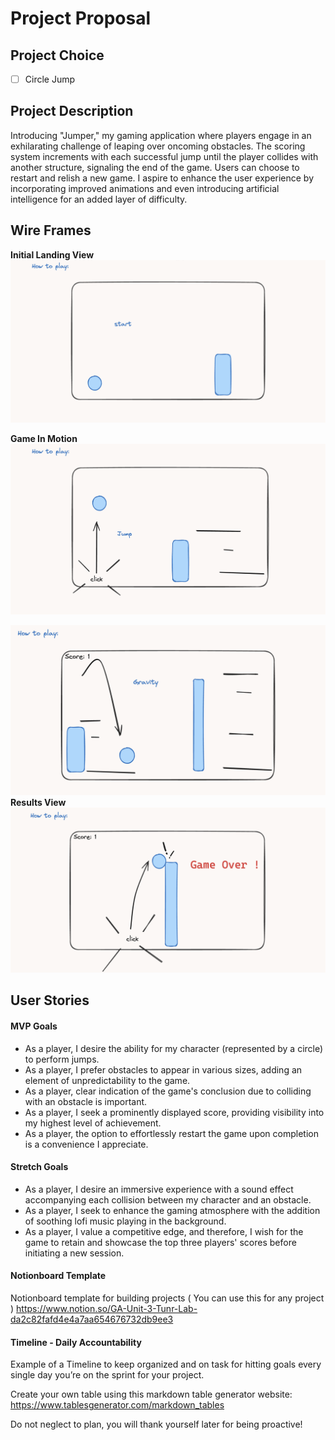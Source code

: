 # Project Proposal 

## Project Choice 

- [ ] Circle Jump

## Project Description 

Introducing "Jumper," my gaming application where players engage in an exhilarating challenge of leaping over oncoming obstacles. The scoring system increments with each successful jump until the player collides with another structure, signaling the end of the game. Users can choose to restart and relish a new game. I aspire to enhance the user experience by incorporating improved animations and even introducing artificial intelligence for an added layer of difficulty.

## Wire Frames

**Initial Landing View**
![Alt text](<assets/Game (Start).png>)

**Game In Motion**
![Alt text](<assets/Game (Clicked).png>)

![Alt text](<assets/Game (in Motion).png>)
**Results View**
![Alt text](<assets/Game (End).png>)

## User Stories

#### MVP Goals

- As a player, I desire the ability for my character (represented by a circle) to perform jumps.
- As a player, I prefer obstacles to appear in various sizes, adding an element of unpredictability to the game.
- As a player, clear indication of the game's conclusion due to colliding with an obstacle is important.
- As a player, I seek a prominently displayed score, providing visibility into my highest level of achievement.
- As a player, the option to effortlessly restart the game upon completion is a convenience I appreciate.

#### Stretch Goals

- As a player, I desire an immersive experience with a sound effect accompanying each collision between my character and an obstacle.
- As a player, I seek to enhance the gaming atmosphere with the addition of soothing lofi music playing in the background.
- As a player, I value a competitive edge, and therefore, I wish for the game to retain and showcase the top three players' scores before initiating a new session.


#### Notionboard Template
Notionboard template for building projects ( You can use this for any project )
https://www.notion.so/GA-Unit-3-Tunr-Lab-da2c82fafd4e4a7aa654676732db9ee3

#### Timeline - Daily Accountability
Example of a Timeline to keep organized and on task for hitting goals every single day you’re on the sprint for your project.

Create your own table using this markdown table generator website:
https://www.tablesgenerator.com/markdown_tables

Do not neglect to plan, you will thank yourself later for being proactive!

